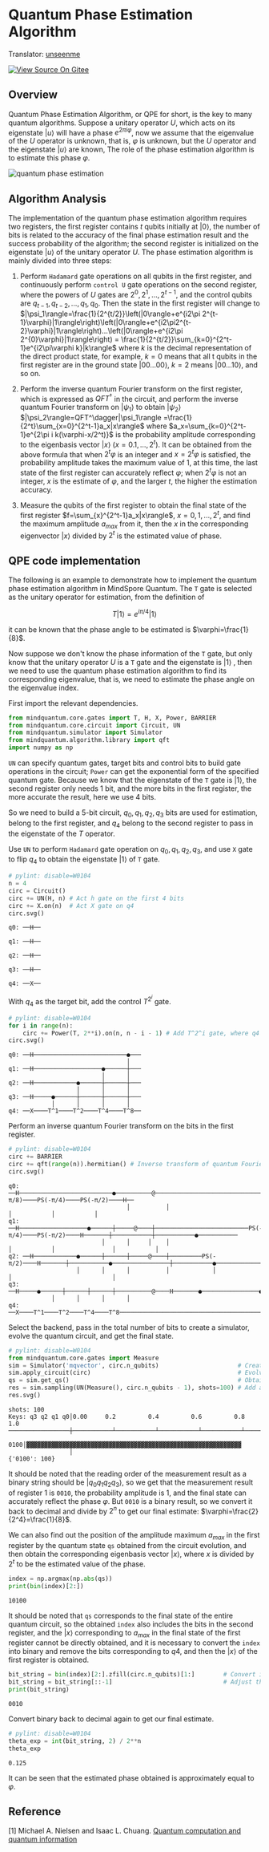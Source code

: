 # Quantum Phase Estimation Algorithm

Translator: [unseenme](https://gitee.com/unseenme)

[![View Source On Gitee](https://mindspore-website.obs.cn-north-4.myhuaweicloud.com/website-images/master/resource/_static/logo_source_en.png)](https://gitee.com/mindspore/docs/blob/master/docs/mindquantum/docs/source_en/quantum_phase_estimation.md)

## Overview

Quantum Phase Estimation Algorithm, or QPE for short, is the key to many quantum algorithms. Suppose a unitary operator $U$, which acts on its eigenstate $|u\rangle$ will have a phase $e^{2\pi i \varphi}$, now we assume that the eigenvalue of the $U$ operator is unknown, that is, $\varphi$ is unknown, but the $U$ operator and the eigenstate $|u\rangle$ are known, The role of the phase estimation algorithm is to estimate this phase $\varphi$.

![quantum phase estimation](./images/quantum_phase_estimation.png)

## Algorithm Analysis

The implementation of the quantum phase estimation algorithm requires two registers, the first register contains $t$ qubits initially at $|0\rangle$, the number of bits is related to the accuracy of the final phase estimation result and the success probability of the algorithm; the second register is initialized on the eigenstate $|u\rangle$ of the unitary operator $U$. The phase estimation algorithm is mainly divided into three steps:

1. Perform `Hadamard` gate operations on all qubits in the first register, and continuously perform `control U` gate operations on the second register, where the powers of $U$ gates are $2^0, 2^1,...,2^{t-1}$, and the control qubits are $q_{t-1}, q_{t-2},..., q_{1}, q_{0}$. Then the state in the first register will change to $|\psi_1\rangle=\frac{1}{2^{t/2}}\left(|0\rangle+e^{i2\pi 2^{t-1}\varphi}|1\rangle\right)\left(|0\rangle+e^{i2\pi2^{t-2}\varphi}|1\rangle\right)...\left(|0\rangle+e^{i2\pi 2^{0}\varphi}|1\rangle\right) = \frac{1}{2^{t/2}}\sum_{k=0}^{2^t-1}e^{i2\pi\varphi k}|k\rangle$ where $k$ is the decimal representation of the direct product state, for example, $k=0$ means that all t qubits in the first register are in the ground state $|00...00\rangle$, $k=2$ means $|00...10\rangle$, and so on.

2. Perform the inverse quantum Fourier transform on the first register, which is expressed as $QFT^\dagger$ in the circuit, and perform the inverse quantum Fourier transform on $|\psi_1\rangle$ to obtain $|\psi_2\rangle$ $|\psi_2\rangle=QFT^\dagger|\psi_1\rangle =\frac{1}{2^t}\sum_{x=0}^{2^t-1}a_x|x\rangle$ where $a_x=\sum_{k=0}^{2^t-1}e^{2\pi i k(\varphi-x/2^t)}$ is the probability amplitude corresponding to the eigenbasis vector $|x\rangle$ ($x=0.1,...,2^t$). It can be obtained from the above formula that when $2^t\varphi$ is an integer and $x=2^t\varphi$ is satisfied, the probability amplitude takes the maximum value of 1, at this time, the last state of the first register can accurately reflect $\varphi$; when $2^t\varphi$ is not an integer, $x$ is the estimate of $\varphi$, and the larger $t$, the higher the estimation accuracy.

3. Measure the qubits of the first register to obtain the final state of the first register $f=\sum_{x}^{2^t-1}a_x|x\rangle$, $x=0,1,...,2^t$, and find the maximum amplitude $a_{max}$ from it, then the $x$ in the corresponding eigenvector $|x\rangle$ divided by $2^t$ is the estimated value of phase.

## QPE code implementation

The following is an example to demonstrate how to implement the quantum phase estimation algorithm in MindSpore Quantum. The `T` gate is selected as the unitary operator for estimation, from the definition of

$$T|1\rangle=e^{i\pi/4}|1\rangle$$

it can be known that the phase angle to be estimated is $\varphi=\frac{1}{8}$.

Now suppose we don't know the phase information of the `T` gate, but only know that the unitary operator $U$ is a `T` gate and the eigenstate is $|1\rangle$ , then we need to use the quantum phase estimation algorithm to find its corresponding eigenvalue, that is, we need to estimate the phase angle on the eigenvalue index.

First import the relevant dependencies.

```python
from mindquantum.core.gates import T, H, X, Power, BARRIER
from mindquantum.core.circuit import Circuit, UN
from mindquantum.simulator import Simulator
from mindquantum.algorithm.library import qft
import numpy as np
```

`UN` can specify quantum gates, target bits and control bits to build gate operations in the circuit; `Power` can get the exponential form of the specified quantum gate. Because we know that the eigenstate of the `T` gate is $|1\rangle$, the second register only needs 1 bit, and the more bits in the first register, the more accurate the result, here we use 4 bits.

So we need to build a 5-bit circuit, $q_0, q_1, q_2, q_3$ bits are used for estimation, belong to the first register, and $q_4$ belong to the second register to pass in the eigenstate of the $T$ operator.

Use `UN` to perform `Hadamard` gate operation on $q_0, q_1, q_2, q_3$, and use `X` gate to flip $q_4$ to obtain the eigenstate $|1\rangle$ of `T` gate.

```python
# pylint: disable=W0104
n = 4
circ = Circuit()
circ += UN(H, n) # Act h gate on the first 4 bits
circ += X.on(n)  # Act X gate on q4
circ.svg()
```

```text
q0: ──H──

q1: ──H──

q2: ──H──

q3: ──H──

q4: ──X──
```

With $q_4$ as the target bit, add the control $T^{2^i}$ gate.

```python
# pylint: disable=W0104
for i in range(n):
    circ += Power(T, 2**i).on(n, n - i - 1) # Add T^2^i gate, where q4 is the target bit and n-i-1 is the control bit
circ.svg()
```

```text
q0: ──H──────────────────────────●───
                                 │
q1: ──H───────────────────●──────┼───
                          │      │
q2: ──H────────────●──────┼──────┼───
                   │      │      │
q3: ──H─────●──────┼──────┼──────┼───
            │      │      │      │
q4: ──X────T^1────T^2────T^4────T^8──
```

Perform an inverse quantum Fourier transform on the bits in the first register.

```python
# pylint: disable=W0104
circ += BARRIER
circ += qft(range(n)).hermitian() # Inverse transform of quantum Fourier transform applied to the first 4 bits
circ.svg()
```

```text
q0: ──H──────────────────────────●──────────@───────────────────────────────────────────────────────PS(-π/8)────PS(-π/4)────PS(-π/2)────H──
                                 │          │                                                          │           │           │
q1: ──H───────────────────●──────┼─────@────┼──────────────────────────PS(-π/4)────PS(-π/2)────H───────┼───────────┼───────────●───────────
                          │      │     │    │                             │           │                │           │
q2: ──H────────────●──────┼──────┼─────@────┼─────────PS(-π/2)────H───────┼───────────●────────────────┼───────────●───────────────────────
                   │      │      │          │            │                │                            │
q3: ──H─────●──────┼──────┼──────┼──────────@────H───────●────────────────●────────────────────────────●───────────────────────────────────
            │      │      │      │
q4: ──X────T^1────T^2────T^4────T^8────────────────────────────────────────────────────────────────────────────────────────────────────────
```

Select the backend, pass in the total number of bits to create a simulator, evolve the quantum circuit, and get the final state.

```python
# pylint: disable=W0104
from mindquantum.core.gates import Measure
sim = Simulator('mqvector', circ.n_qubits)                      # Create an emulator
sim.apply_circuit(circ)                                         # Evolving the circuit with the simulator
qs = sim.get_qs()                                               # Obtain the evolved quantum state
res = sim.sampling(UN(Measure(), circ.n_qubits - 1), shots=100) # Add a measurement gate to register 1 and sample the circuit 100 times to obtain statistical results
res.svg()
```

```text
shots: 100
Keys: q3 q2 q1 q0│0.00     0.2         0.4         0.6         0.8         1.0
─────────────────┼───────────┴───────────┴───────────┴───────────┴───────────┴
             0100│▓▓▓▓▓▓▓▓▓▓▓▓▓▓▓▓▓▓▓▓▓▓▓▓▓▓▓▓▓▓▓▓▓▓▓▓▓▓▓▓▓▓▓▓▓▓▓▓▓▓▓▓▓▓▓▓▓▓▓▓
                 │
{'0100': 100}
```

It should be noted that the reading order of the measurement result as a binary string should be $|q_0q_1q_2q_3\rangle$, so we get that the measurement result of register 1 is `0010`, the probability amplitude is 1, and the final state can accurately reflect the phase $\varphi$. But `0010` is a binary result, so we convert it back to decimal and divide by $2^n$ to get our final estimate: $\varphi=\frac{2}{2^4}=\frac{1}{8}$.

We can also find out the position of the amplitude maximum $a_{max}$ in the first register by the quantum state `qs` obtained from the circuit evolution, and then obtain the corresponding eigenbasis vector $|x\rangle$, where $x$ is divided by $2^t$ to be the estimated value of the phase.

```python
index = np.argmax(np.abs(qs))
print(bin(index)[2:])
```

```text
10100
```

It should be noted that `qs` corresponds to the final state of the entire quantum circuit, so the obtained `index` also includes the bits in the second register, and the $|x\rangle$ corresponding to $a_{max}$ in the final state of the first register cannot be directly obtained, and it is necessary to convert the `index` into binary and remove the bits corresponding to $q4$, and then the $|x\rangle$ of the first register is obtained.

```python
bit_string = bin(index)[2:].zfill(circ.n_qubits)[1:]        # Convert index to 01 string and remove q4
bit_string = bit_string[::-1]                               # Adjust the bit string order to q0q1q2q3
print(bit_string)
```

```text
0010
```

Convert binary back to decimal again to get our final estimate.

```python
# pylint: disable=W0104
theta_exp = int(bit_string, 2) / 2**n
theta_exp
```

```text
0.125
```

It can be seen that the estimated phase obtained is approximately equal to $\varphi$.

## Reference

[1] Michael A. Nielsen and Isaac L. Chuang. [Quantum computation and quantum information](https://www.cambridge.org/9781107002173)
